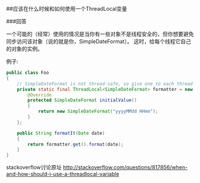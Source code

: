 ##应该在什么时候和如何使用一个ThreadLocal变量

###回答

一个可能的（经常）使用的情况是当你有一些对象不是线程安全的，但你想要避免同步访问该对象（说的就是你，SimpleDateFormat）。
这时，给每个线程它自己的对象的实例。

例子:


```java
public class Foo
{
    // SimpleDateFormat is not thread-safe, so give one to each thread
    private static final ThreadLocal<SimpleDateFormat> formatter = new ThreadLocal<SimpleDateFormat>(){
        @Override
        protected SimpleDateFormat initialValue()
        {
            return new SimpleDateFormat("yyyyMMdd HHmm");
        }
    };

    public String formatIt(Date date)
    {
        return formatter.get().format(date);
    }
}
```




stackoverflow讨论原址
http://stackoverflow.com/questions/817856/when-and-how-should-i-use-a-threadlocal-variable
